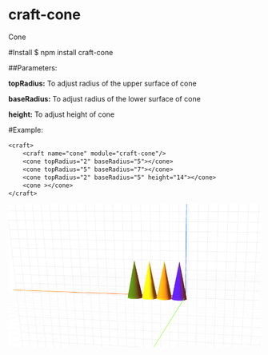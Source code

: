 # craft-cone
Cone

#Install
$ npm install craft-cone

##Parameters:

**topRadius:** To adjust radius of the upper surface of cone

**baseRadius:** To adjust radius of the lower surface of cone

**height:** To adjust height of cone

#Example: 

    <craft>
        <craft name="cone" module="craft-cone"/>
        <cone topRadius="2" baseRadius="5"></cone>
        <cone topRadius="5" baseRadius="7"></cone>    
      	<cone topRadius="2" baseRadius="5" height="14"></cone>
      	<cone ></cone>
    </craft>



![example](example.png)
